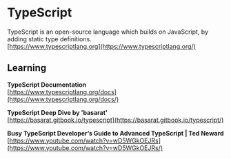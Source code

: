 # TypeScript
TypeScript is an open-source language which builds on JavaScript, by adding static type definitions.  
[https://www.typescriptlang.org](https://www.typescriptlang.org/)

## Learning
**TypeScript Documentation**  
[https://www.typescriptlang.org/docs](https://www.typescriptlang.org/docs/)

**TypeScript Deep Dive by 'basarat'**  
[https://basarat.gitbook.io/typescript](https://basarat.gitbook.io/typescript/)

**Busy TypeScript Developer’s Guide to Advanced TypeScript | Ted Neward**  
[https://www.youtube.com/watch?v=wD5WGkOEJRs](https://www.youtube.com/watch?v=wD5WGkOEJRs/)
